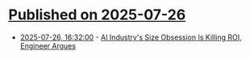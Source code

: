 # [Published on 2025-07-26](index.md)

* [2025-07-26, 16:32:00](https://soylentnews.org/article.pl?sid=25/07/26/0131222&from=rss) - [AI Industry's Size Obsession Is Killing ROI, Engineer Argues](https://soylentnews.org/article.pl?sid=25/07/26/0131222&from=rss)

